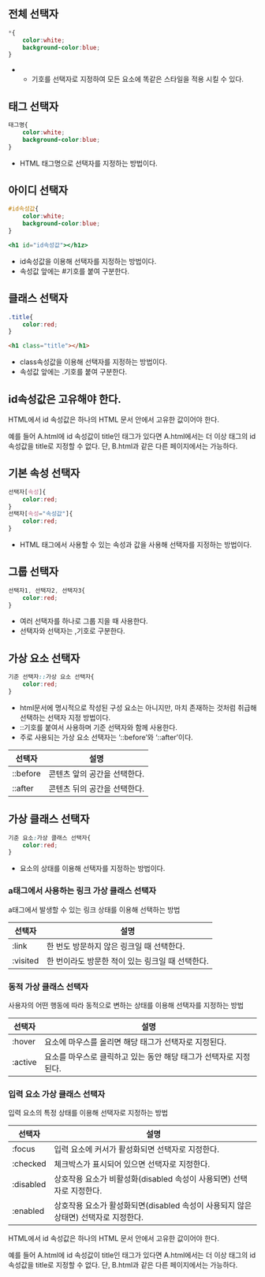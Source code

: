 ## 전체 선택자

```css
*{
    color:white;
    background-color:blue;
}
```

- * 기호를 선택자로 지정하여 모든 요소에 똑같은 스타일을 적용 시킬 수 있다.

## 태그 선택자

```css
태그명{
	color:white;
	background-color:blue;
}
```

- HTML 태그명으로 선택자를 지정하는 방법이다.

## 아이디 선택자

```css
#id속성값{
	color:white;
	background-color:blue;
}
```

```jsx
<h1 id="id속성값"></h1z>
```

- id속성값을 이용해 선택자를 지정하는 방법이다.
- 속성값 앞에는 #기호를 붙여 구분한다.

## 클래스 선택자

```css
.title{
    color:red;
}
```

```html
<h1 class="title"></h1>
```

- class속성값을 이용해 선택자를 지정하는 방법이다.
- 속성값 앞에는 .기호를 붙여 구분한다.

## id속성값은 고유해야 한다.

HTML에서 id 속성값은 하나의 HTML  문서 안에서 고유한 값이어야 한다.

예를 들어 A.html에 id 속성값이 title인 태그가 있다면 A.html에서는 더 이상 태그의 id 속성값을 title로 지정할 수 없다. 단, B.html과 같은 다른 페이지에서는 가능하다.

## 기본 속성 선택자

```css
선택자[속성]{
	color:red;
}
선택자[속성="속성값"]{
	color:red;
}
```

- HTML 태그에서 사용할 수 있는 속성과 값을 사용해 선택자를 지정하는 방법이다.

## 그룹 선택자

```css
선택자1, 선택자2, 선택자3{
    color:red;
}
```

- 여러 선택자를 하나로 그룹 지을 때 사용한다.
- 선택자와 선택자는 ,기호로 구분한다.

## 가상 요소 선택자

```css
기준 선택자::가상 요소 선택자{
    color:red;
}
```

- html문서에 명시적으로 작성된 구성 요소는 아니지만, 마치 존재하는 것처럼 취급해 선택하는 선택자 지정 방법이다.
- ::기호를 붙여서 사용하며 기준 선택자와 함께 사용한다.
- 주로 사용되는 가상 요소 선택자는 ‘::before’와 ‘::after’이다.

| 선택자 | 설명 |
| --- | --- |
| ::before | 콘텐츠 앞의 공간을 선택한다. |
| ::after | 콘텐츠 뒤의 공간을 선택한다. |

## 가상 클래스 선택자

```css
기준 요소:가상 클래스 선택자{
    color:red;
}
```

- 요소의 상태를 이용해 선택자를 지정하는 방법이다.

### a태그에서 사용하는 링크 가상 클래스 선택자

a태그에서 발생할 수 있는 링크 상태를 이용해 선택하는 방법

| 선택자 | 설명 |
| --- | --- |
| :link | 한 번도 방문하지 않은 링크일 때 선택한다. |
| :visited | 한 번이라도 방문한 적이 있는 링크일 때 선택한다. |

### 동적 가상 클래스 선택자

사용자의 어떤 행동에 따라 동적으로 변하는 상태를 이용해 선택자를 지정하는 방법

| 선택자 | 설명 |
| --- | --- |
| :hover | 요소에 마우스를 올리면 해당 태그가 선택자로 지정된다. |
| :active | 요소를 마우스로 클릭하고 있는 동안 해당 태그가 선택자로 지정된다. |

### 입력 요소 가상 클래스 선택자

입력 요소의 특정 상태를 이용해 선택자로 지정하는 방법

| 선택자 | 설명 |
| --- | --- |
| :focus | 입력 요소에 커서가 활성화되면 선택자로 지정한다. |
| :checked | 체크박스가 표시되어 있으면 선택자로 지정한다. |
| :disabled | 상호작용 요소가 비활성화(disabled 속성이 사용되면) 선택자로 지정한다. |
| :enabled | 상호작용 요소가 활성화되면(disabled 속성이 사용되지 않은 상태면) 선택자로 지정한다. |

HTML에서 id 속성값은 하나의 HTML  문서 안에서 고유한 값이어야 한다.

예를 들어 A.html에 id 속성값이 title인 태그가 있다면 A.html에서는 더 이상 태그의 id 속성값을 title로 지정할 수 없다. 단, B.html과 같은 다른 페이지에서는 가능하다.
